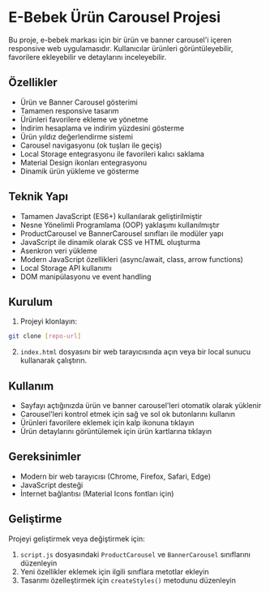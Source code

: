# E-Bebek Ürün Carousel Projesi

Bu proje, e-bebek markası için bir ürün ve banner carousel'i içeren responsive web uygulamasıdır. Kullanıcılar ürünleri görüntüleyebilir, favorilere ekleyebilir ve detaylarını inceleyebilir.

## Özellikler

- Ürün ve Banner Carousel gösterimi
- Tamamen responsive tasarım
- Ürünleri favorilere ekleme ve yönetme
- İndirim hesaplama ve indirim yüzdesini gösterme
- Ürün yıldız değerlendirme sistemi
- Carousel navigasyonu (ok tuşları ile geçiş)
- Local Storage entegrasyonu ile favorileri kalıcı saklama
- Material Design ikonları entegrasyonu
- Dinamik ürün yükleme ve gösterme

## Teknik Yapı

- Tamamen JavaScript (ES6+) kullanılarak geliştirilmiştir
- Nesne Yönelimli Programlama (OOP) yaklaşımı kullanılmıştır
- ProductCarousel ve BannerCarousel sınıfları ile modüler yapı
- JavaScript ile dinamik olarak CSS ve HTML oluşturma
- Asenkron veri yükleme
- Modern JavaScript özellikleri (async/await, class, arrow functions)
- Local Storage API kullanımı
- DOM manipülasyonu ve event handling

## Kurulum

1. Projeyi klonlayın:
```bash
git clone [repo-url]
```

2. `index.html` dosyasını bir web tarayıcısında açın veya bir local sunucu kullanarak çalıştırın.

## Kullanım

- Sayfayı açtığınızda ürün ve banner carousel'leri otomatik olarak yüklenir
- Carousel'leri kontrol etmek için sağ ve sol ok butonlarını kullanın
- Ürünleri favorilere eklemek için kalp ikonuna tıklayın
- Ürün detaylarını görüntülemek için ürün kartlarına tıklayın

## Gereksinimler

- Modern bir web tarayıcısı (Chrome, Firefox, Safari, Edge)
- JavaScript desteği
- İnternet bağlantısı (Material Icons fontları için)

## Geliştirme

Projeyi geliştirmek veya değiştirmek için:

1. `script.js` dosyasındaki `ProductCarousel` ve `BannerCarousel` sınıflarını düzenleyin
2. Yeni özellikler eklemek için ilgili sınıflara metotlar ekleyin
3. Tasarımı özelleştirmek için `createStyles()` metodunu düzenleyin 